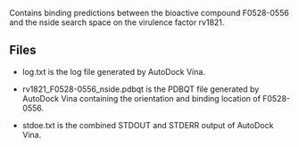 Contains binding predictions between the bioactive compound F0528-0556 and the nside search space on the virulence factor rv1821.

## Files

- log.txt is the log file generated by AutoDock Vina.

- rv1821_F0528-0556_nside.pdbqt is the PDBQT file generated by AutoDock Vina containing the orientation and binding location of F0528-0556.

- stdoe.txt is the combined STDOUT and STDERR output of AutoDock Vina.

